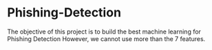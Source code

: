 # Phishing-Detection
The objective of this project is to build the best machine learning for Phishing Detection However, we cannot use more than the 7 features.
